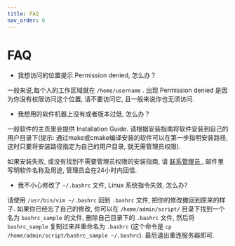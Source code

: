 ```yaml
---
title: FAQ
nav_order: 6
---
```


# FAQ

- 我想访问的位置提示 Permission denied, 怎么办？

一般来说,每个人的工作区域就在 `/home/username` . 出现 Permission denied 是因为你没有权限访问这个位置, 请不要访问它, 且一般来说你也无须访问.

- 我想用的软件机器上没有或者版本过低, 怎么办？

一般软件的主页里会提供 Installation Guide. 请根据安装指南将软件安装到自己的用户目录下(提示: 通过make或cmake编译安装的软件可以在第一步指明安装路径, 这时只要将安装路径指定为自己的用户目录, 就无需管理员权限).

如果安装失败, 或没有找到不需要管理员权限的安装指南, 请 <a class="one" href="mailto:cash_admin@163.com"> 联系管理员 </a>, 邮件里写明软件名称及用途, 管理员会在24小时内回信.

- 我不小心修改了 `~/.bashrc` 文件, Linux 系统指令失效, 怎么办?

请使用 `/usr/bin/vim ~/.bashrc` 回到 `.bashrc` 文件, 把你的修改撤回到原来的样子. 如果你已经忘了自己的修改, 你可以在 `/home/admin/script/` 目录下找到一个名为 `bashrc_sample` 的文件, 删除自己目录下的 `.bashrc` 文件, 然后将 `bashrc_sample` 复制过来并重命名为 `.bashrc` (这个命令是 `cp /home/admin/script/bashrc_sample ~/.bashrc`). 最后退出重连服务器即可.